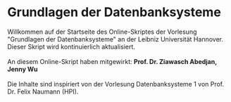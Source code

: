 # Grundlagen der Datenbanksysteme

Willkommen auf der Startseite des Online-Skriptes der Vorlesung "Grundlagen der Datenbanksysteme" an der Leibniz Universität Hannover. Dieser Skript wird kontinuierlich aktualisiert.
<br>
<br>
An diesem Online-Skript haben mitgewirkt: **Prof. Dr. Ziawasch Abedjan, Jenny Wu**
<br>
<br>
Die Inhalte sind inspiriert von der Vorlesung Datenbanksysteme 1 von Prof. Dr. Felix Naumann (HPI).

```{tableofcontents}
```
